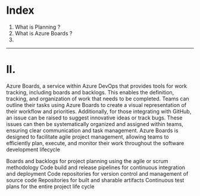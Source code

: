 # Index
1. What is Planning ?
2. What is Azure Boards ?
3. 
------
# II.
 Azure Boards, a service within Azure DevOps that provides tools for work tracking, including boards and backlogs. This enables the definition, tracking, and organization of work that needs to be completed. 
Teams can outline their tasks using Azure Boards to create a visual representation of their workflow and priorities. Additionally, for those integrating with GitHub, an issue can be raised to suggest innovative ideas or track bugs. 
These issues can then be systematically organized and assigned within teams, ensuring clear communication and task management. Azure Boards is designed to facilitate agile project management, allowing teams to efficiently plan, execute, and monitor 
their work throughout the software development lifecycle


Boards and backlogs for project planning using the agile or scrum methodology
Code build and release pipelines for continuous integration and deployment
Code repositories for version control and management of source code
Repositories for built and sharable artifacts
Continuous test plans for the entire project life cycle

